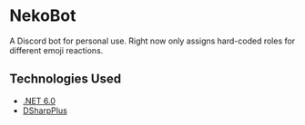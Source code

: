 # NekoBot

A Discord bot for personal use. Right now only assigns hard-coded roles for different emoji reactions.

## Technologies Used

- [.NET 6.0](https://dotnet.microsoft.com/download/dotnet/6.0)
- [DSharpPlus](https://dsharpplus.github.io/DSharpPlus/)